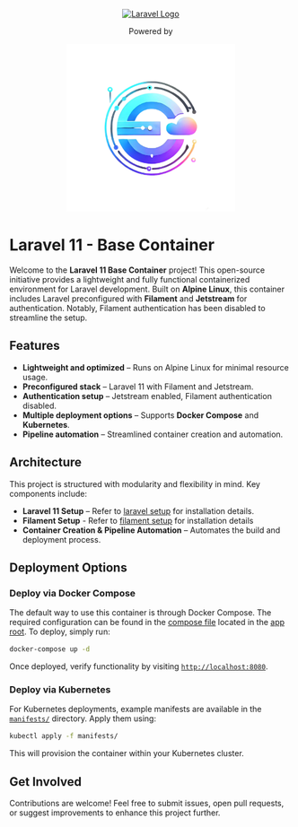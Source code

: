 <p align="center"><a href="https://laravel.com" target="_blank"><img src="https://raw.githubusercontent.com/laravel/art/master/logo-lockup/5%20SVG/2%20CMYK/1%20Full%20Color/laravel-logolockup-cmyk-red.svg" width="400" alt="Laravel Logo"></a></p>

<p align="center"> Powered by </p>

<p align="center"><a href="https://laravel.com" target="_blank"><img src="https://raw.githubusercontent.com/edgeforge-labs/edgeforge-labs/main/edgeforge_logo.png" width="300" alt="Edge Forge Logo"></a></p>

# Laravel 11 - Base Container

Welcome to the **Laravel 11 Base Container** project! This open-source initiative provides a lightweight and fully functional containerized environment for Laravel development. Built on **Alpine Linux**, this container includes Laravel preconfigured with **Filament** and **Jetstream** for authentication. Notably, Filament authentication has been disabled to streamline the setup.

## Features

- **Lightweight and optimized** – Runs on Alpine Linux for minimal resource usage.
- **Preconfigured stack** – Laravel 11 with Filament and Jetstream.
- **Authentication setup** – Jetstream enabled, Filament authentication disabled.
- **Multiple deployment options** – Supports **Docker Compose** and **Kubernetes**.
- **Pipeline automation** – Streamlined container creation and automation.

## Architecture

This project is structured with modularity and flexibility in mind. Key components include:

- **Laravel 11 Setup** – Refer to [laravel setup](docs/readme.md#laravel-setup) for installation details.
- **Filament Setup** - Refer to [filament setup](docs/readme.md#filament) for installation details
- **Container Creation & Pipeline Automation** – Automates the build and deployment process.

## Deployment Options

### Deploy via Docker Compose

The default way to use this container is through Docker Compose. The required configuration can be found in the [compose file](./website/docker-compose.yaml) located in the [app root](./website). To deploy, simply run:

```sh
docker-compose up -d
```

Once deployed, verify functionality by visiting [`http://localhost:8080`](http://localhost:8080).

### Deploy via Kubernetes

For Kubernetes deployments, example manifests are available in the [`manifests/`](./manifests/) directory. Apply them using:

```sh
kubectl apply -f manifests/
```

This will provision the container within your Kubernetes cluster.

## Get Involved

Contributions are welcome! Feel free to submit issues, open pull requests, or suggest improvements to enhance this project further.

<!-- # Laravel 11 - Base Container


This project aims to provide a base container for laravel development. We have created a light weight container using **Alpine Linux**, in this container we have setup laraval with filament. Jetstream is used as the authentication plugin. Authentication from filament has been disabled.

# Architecture

- Initial laravel 11 setup todo write some info and refere to docs/initial-setup
- container creation / pipeline automation

## Deploy via docker compose

Docker compose is the default way to use this container. The [compose file](./website/docker-compose.yaml) can be found in the [app root](./website). Just run it and verify functionality at ``http://localhost:8080``

## Deploy via kubernetes

in the [manifestdir](manifests/) is an example of deploying this container via kubernetes. -->